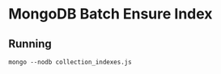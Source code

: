 MongoDB Batch Ensure Index
==========================

## Running

`mongo --nodb collection_indexes.js`
